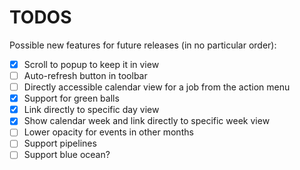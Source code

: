 # TODOS

Possible new features for future releases (in no particular order):

- [x] Scroll to popup to keep it in view
- [ ] Auto-refresh button in toolbar
- [ ] Directly accessible calendar view for a job from the action menu
- [x] Support for green balls
- [x] Link directly to specific day view
- [x] Show calendar week and link directly to specific week view
- [ ] Lower opacity for events in other months
- [ ] Support pipelines
- [ ] Support blue ocean?
